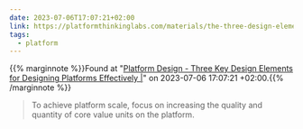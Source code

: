```yaml
---
date: 2023-07-06T17:07:21+02:00
link: https://platformthinkinglabs.com/materials/the-three-design-elements-for-designing-platforms/
tags:
  - platform
---
```

{{% marginnote %}}Found at "[Platform Design - Three Key Design Elements for Designing Platforms Effectively |](https://web.archive.org/web/20230706170721/https://platformthinkinglabs.com/materials/the-three-design-elements-for-designing-platforms/)" on 2023-07-06 17:07:21 +02:00.{{% /marginnote %}}

> To achieve platform scale, focus on increasing the quality and quantity of core value units on the platform.